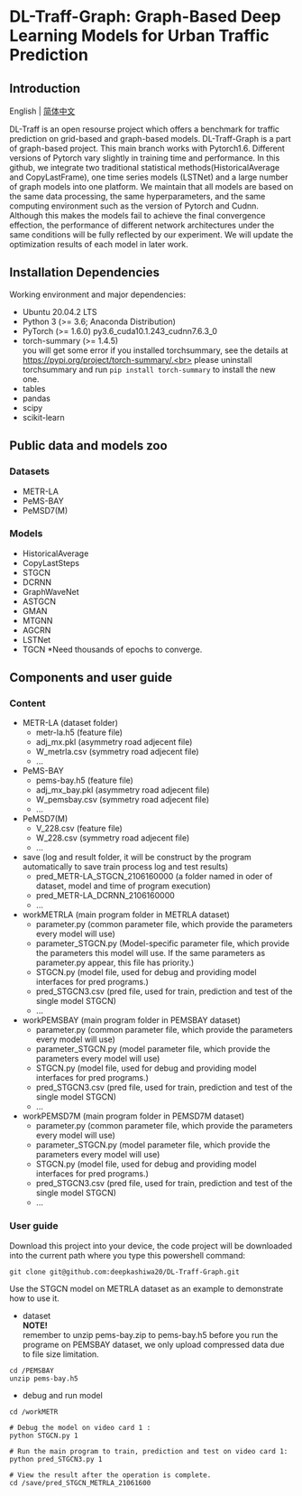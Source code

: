 # DL-Traff-Graph: Graph-Based Deep Learning Models for Urban Traffic Prediction

## Introduction
English | [简体中文](README_zh-CN.md)

DL-Traff is an open resourse project which offers a benchmark for traffic prediction on grid-based and graph-based models. DL-Traff-Graph is a part of graph-based project. This main branch works with Pytorch1.6. Different versions of Pytorch vary slightly in training time and performance. In this github, we integrate two traditional statistical methods(HistoricalAverage and CopyLastFrame), one time series models (LSTNet) and a large number of graph models into one platform. We maintain that all models are based on the same data processing, the same hyperparameters, and the same computing environment such as the version of Pytorch and Cudnn. Although this makes the models fail to achieve the final convergence effection, the performance of different network architectures under the same conditions will be fully reflected by our experiment. We will update the optimization results of each model in later work.

## Installation Dependencies
Working environment and major dependencies:
* Ubuntu 20.04.2 LTS
* Python 3 (>= 3.6; Anaconda Distribution)
* PyTorch (>= 1.6.0)  py3.6_cuda10.1.243_cudnn7.6.3_0
* torch-summary (>= 1.4.5) <br> you will get some error if you installed torchsummary, see the details at https://pypi.org/project/torch-summary/.<br> please uninstall torchsummary and run ```pip install torch-summary``` to install the new one.
* tables
* pandas
* scipy
* scikit-learn

## Public data and models zoo
### Datasets
* METR-LA
* PeMS-BAY
* PeMSD7(M)

### Models
* HistoricalAverage
* CopyLastSteps
* STGCN
* DCRNN
* GraphWaveNet
* ASTGCN
* GMAN
* MTGNN
* AGCRN
* LSTNet
* TGCN *Need thousands of epochs to converge.

## Components and user guide

### Content
* METR-LA  (dataset folder)
  * metr-la.h5  (feature file)
  * adj_mx.pkl  (asymmetry road adjecent file)
  * W_metrla.csv  (symmetry road adjecent file)
  * ...
* PeMS-BAY
  * pems-bay.h5   (feature file)
  * adj_mx_bay.pkl (asymmetry road adjecent file)
  * W_pemsbay.csv  (symmetry road adjecent file)
  * ...
* PeMSD7(M)
  * V_228.csv  (feature file)
  * W_228.csv  (symmetry road adjecent file)
  * ...
* save  (log and result folder, it will be construct by the program automatically to save train process log and test results)
  * pred_METR-LA_STGCN_2106160000  (a folder named in oder of dataset, model and time of program execution)    
  * pred_METR-LA_DCRNN_2106160000
  * ...
* workMETRLA  (main program folder in METRLA dataset)
  * parameter.py  (common parameter file, which provide the parameters every model will use)
  * parameter_STGCN.py  (Model-specific parameter file, which provide the parameters this model will use. If the same parameters as parameter.py appear, this file has priority.)
  * STGCN.py  (model file, used for debug and providing model interfaces for pred programs.)
  * pred_STGCN3.csv (pred file, used for train, prediction and test of the single model STGCN)
  * ...
* workPEMSBAY  (main program folder in PEMSBAY dataset)
  * parameter.py  (common parameter file, which provide the parameters every model will use)
  * parameter_STGCN.py  (model parameter file, which provide the parameters every model will use)
  * STGCN.py  (model file, used for debug and providing model interfaces for pred programs.)
  * pred_STGCN3.csv (pred file, used for train, prediction and test of the single model STGCN)
  * ...
* workPEMSD7M  (main program folder in PEMSD7M dataset)
  * parameter.py  (common parameter file, which provide the parameters every model will use)
  * parameter_STGCN.py  (model parameter file, which provide the parameters every model will use)
  * STGCN.py  (model file, used for debug and providing model interfaces for pred programs.)
  * pred_STGCN3.csv (pred file, used for train, prediction and test of the single model STGCN)
  * ...
### User guide
Download this project into your device, the code project will be downloaded into the current path where you type this powershell command:
```
git clone git@github.com:deepkashiwa20/DL-Traff-Graph.git
```

Use the STGCN model on METRLA dataset as an example to demonstrate how to use it. 
* dataset 
<br>**NOTE!** <br> remember to unzip pems-bay.zip to pems-bay.h5 before you run the programe on PEMSBAY dataset, we only upload compressed data due to file size limitation.
```
cd /PEMSBAY
unzip pems-bay.h5
```

* debug and run model
```
cd /workMETR

# Debug the model on video card 1 :
python STGCN.py 1

# Run the main program to train, prediction and test on video card 1:
python pred_STGCN3.py 1

# View the result after the operation is complete.
cd /save/pred_STGCN_METRLA_21061600

```



